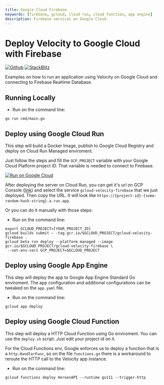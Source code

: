 ```yaml
---
title: Google Cloud Firebase
keywords: [firebase, gcloud, cloud run, cloud function, app engine]
description: Firebase services on Google Cloud.
---
```


# Deploy Velocity to Google Cloud with Firebase

[![Github](https://img.shields.io/static/v1?label=&message=Github&color=2ea44f&style=for-the-badge&logo=github)](https://go.khulnasoft.com/velocity/recipes/tree/master/gcloud-firebase) [![StackBlitz](https://img.shields.io/static/v1?label=&message=StackBlitz&color=2ea44f&style=for-the-badge&logo=StackBlitz)](https://stackblitz.com/github/khulnasoft/recipes/tree/master/gcloud-firebase)

Examples on how to run an application using Velocity on Google Cloud and connecting to Firebase Realtime Database.

## Running Locally

* Run on the command line:
```
go run cmd/main.go
```

## Deploy using Google Cloud Run

This step will build a Docker Image, publish to Google Cloud Registry and deploy on Cloud Run Managed enviroment.

Just follow the steps and fill the `GCP_PROJECT` variable with your Google Cloud Platform project ID. That variable is needed to connect to Firebase.

[![Run on Google Cloud](https://storage.googleapis.com/cloudrun/button.svg)](https://console.cloud.google.com/cloudshell/editor?shellonly=true&cloudshell_image=gcr.io/cloudrun/button&cloudshell_git_repo=https://go.khulnasoft.com/velocity/recipes&cloudshell_working_dir=gcloud-firebase)

After deploying the server on Cloud Run, you can get it's url on GCP Console ([link](https://console.cloud.google.com/run)) and select the service `gcloud-velocity-firebase` that we just deployed. Then copy the URL. It will look like `https://{project-id}-{some-random-hash-string}.a.run.app`.

Or you can do it manually with those steps:

* Run on the command line:
```
export GCLOUD_PROJECT=[YOUR_PROJECT_ID]
gcloud builds submit — -tag gcr.io/$GCLOUD_PROJECT/gcloud-velocity-firebase .
gcloud beta run deploy --platform managed --image gcr.io/$GCLOUD_PROJECT/gcloud-velocity-firebase \
 --set-env-vars GCP_PROJECT=$GCLOUD_PROJECT
```

## Deploy using Google App Engine

This step will deploy the app to Google App Engine Standard Go enviroment. The app configuration and additional configurations can be tweaked on the `app.yaml` file.

* Run on the command line:
```
gcloud app deploy
```

## Deploy using Google Cloud Function

This step will deploy a HTTP Cloud Function using Go enviroment. You can use the `deploy.sh` script. Just edit your project id on it.

For the Cloud Functions env, Google enforces us to deploy a function that is a `http.HandlerFunc`, so on the file `functions.go` there is a workaround to reroute the HTTP call to the Velocity app instance.

* Run on the command line:
```
gcloud functions deploy HeroesAPI --runtime go111 --trigger-http
```
